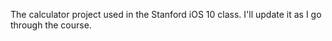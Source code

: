 The calculator project used in the Stanford iOS 10 class.
I'll update it as I go through the course.